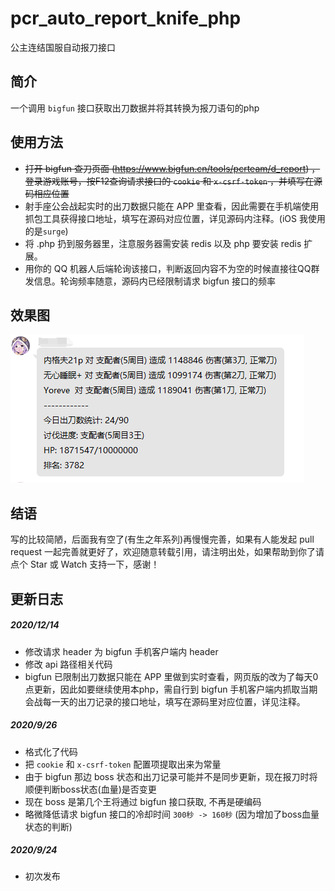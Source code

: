 # pcr_auto_report_knife_php
公主连结国服自动报刀接口

## 简介
一个调用 `bigfun` 接口获取出刀数据并将其转换为报刀语句的php

## 使用方法
- ~~打开 bigfun 查刀页面 (https://www.bigfun.cn/tools/pcrteam/d_report) ，登录游戏账号，按F12查询请求接口的 `cookie` 和 `x-csrf-token` ，并填写在源码相应位置~~
- 射手座公会战起实时的出刀数据只能在 APP 里查看，因此需要在手机端使用抓包工具获得接口地址，填写在源码对应位置，详见源码内注释。(iOS 我使用的是`surge`)
- 将 .php 扔到服务器里，注意服务器需安装 redis 以及 php 要安装 redis 扩展。
- 用你的 QQ 机器人后端轮询该接口，判断返回内容不为空的时候直接往QQ群发信息。轮询频率随意，源码内已经限制请求 bigfun 接口的频率


## 效果图
![image](https://github.com/CrazyKidCN/pcr_auto_report_knife_php/blob/master/preview.png)

## 结语
写的比较简陋，后面我有空了(有生之年系列)再慢慢完善，如果有人能发起 pull request 一起完善就更好了，欢迎随意转载引用，请注明出处，如果帮助到你了请点个 Star 或 Watch 支持一下，感谢！


## 更新日志
##### 2020/12/14
- 修改请求 header 为 bigfun 手机客户端内 header
- 修改 api 路径相关代码
- bigfun 已限制出刀数据只能在 APP 里做到实时查看，网页版的改为了每天0点更新，因此如要继续使用本php，需自行到 bigfun 手机客户端内抓取当期会战每一天的出刀记录的接口地址，填写在源码里对应位置，详见注释。

##### 2020/9/26
- 格式化了代码
- 把 `cookie` 和 `x-csrf-token` 配置项提取出来为常量
- 由于 bigfun 那边 boss 状态和出刀记录可能并不是同步更新，现在报刀时将顺便判断boss状态(血量)是否变更
- 现在 boss 是第几个王将通过 bigfun 接口获取, 不再是硬编码
- 略微降低请求 bigfun 接口的冷却时间 `300秒 -> 160秒` (因为增加了boss血量状态的判断)

##### 2020/9/24
- 初次发布